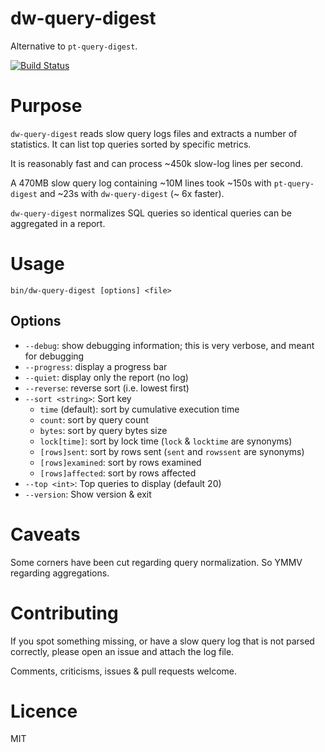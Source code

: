 # dw-query-digest

Alternative to `pt-query-digest`.

[![Build Status](https://travis-ci.org/devops-works/dw-query-digest.svg?branch=master)](https://travis-ci.org/devops-works/dw-query-digest)

# Purpose

`dw-query-digest` reads slow query logs files and extracts a number of
statistics. It can list top queries sorted by specific metrics.

It is reasonably fast and can process ~450k slow-log lines per second.

A 470MB slow query log containing ~10M lines took ~150s with `pt-query-digest`
and ~23s with `dw-query-digest` (~ 6x faster).

`dw-query-digest` normalizes SQL queries so identical queries can be aggregated
in a report.

# Usage

`bin/dw-query-digest [options] <file>`

## Options

- `--debug`: show debugging information; this is very verbose, and meant for debugging
- `--progress`: display a progress bar
- `--quiet`: display only the report (no log)
- `--reverse`: reverse sort (i.e. lowest first)
- `--sort <string>`: Sort key
  - `time` (default): sort by cumulative execution time
  - `count`: sort by query count
  - `bytes`: sort by query bytes size
  - `lock[time]`: sort by lock time (`lock` & `locktime` are synonyms)
  - `[rows]sent`: sort by rows sent (`sent` and `rowssent` are synonyms)
  - `[rows]examined`: sort by rows examined
  - `[rows]affected`: sort by rows affected
- `--top <int>`: Top queries to display (default 20)
- `--version`: Show version & exit

# Caveats

Some corners have been cut regarding query normalization. So YMMV regarding
aggregations.

# Contributing

If you spot something missing, or have a slow query log that is not parsed
correctly, please open an issue and attach the log file.

Comments, criticisms, issues & pull requests welcome.

# Licence

MIT